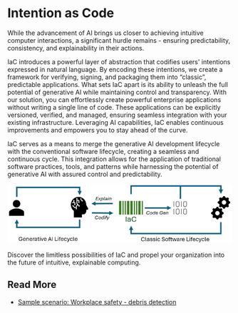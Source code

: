 # Intention as Code

While the advancement of AI brings us closer to achieving intuitive computer interactions, a significant hurdle remains - ensuring predictability, consistency, and explainability in their actions. 

IaC introduces a powerful layer of abstraction that codifies users' intentions expressed in natural language. By encoding these intentions, we create a framework for verifying, signing, and packaging them into “classic”, predictable applications. 
What sets IaC apart is its ability to unleash the full potential of generative AI while maintaining control and transparency. With our solution, you can effortlessly create powerful enterprise applications without writing a single line of code. These applications can be explicitly versioned, verified, and managed, ensuring seamless integration with your existing infrastructure. Leveraging AI capabilities, IaC enables continuous improvements and empowers you to stay ahead of the curve.

IaC serves as a means to merge the generative AI development lifecycle with the conventional software lifecycle, creating a seamless and continuous cycle. This integration allows for the application of traditional software practices, tools, and patterns while harnessing the potential of generative AI with assured control and predictability.

![IaC](./images/iac.png)

Discover the limitless possibilities of IaC and propel your organization into the future of intuitive, explainable computing.

## Read More

* [Sample scenario: Workplace safety - debris detection](./samples/debris-detection/)